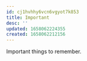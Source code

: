 ```yaml
---
id: cj1hvhhy6vcn6vgyot7k853
title: Important
desc: ''
updated: 1658062224355
created: 1658062212156
---
```


Important things to remember.
